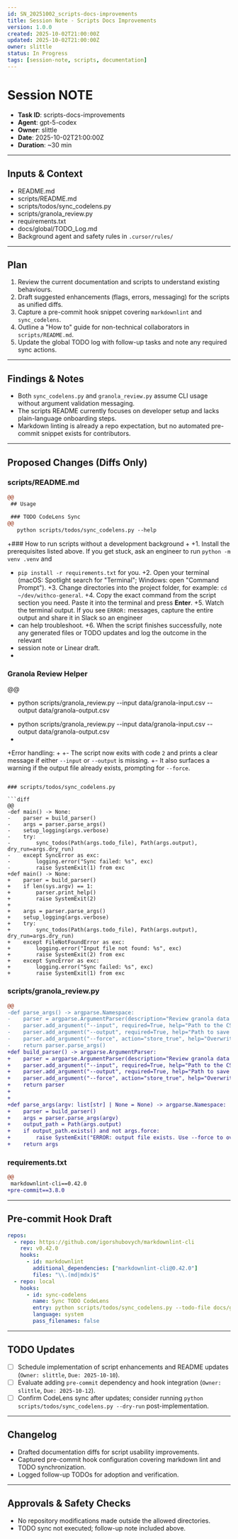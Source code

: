 ```yaml
---
id: SN_20251002_scripts-docs-improvements
title: Session Note - Scripts Docs Improvements
version: 1.0.0
created: 2025-10-02T21:00:00Z
updated: 2025-10-02T21:00:00Z
owner: slittle
status: In Progress
tags: [session-note, scripts, documentation]
---
```


# Session NOTE

- **Task ID**: scripts-docs-improvements
- **Agent**: gpt-5-codex
- **Owner**: slittle
- **Date**: 2025-10-02T21:00:00Z
- **Duration**: ~30 min

---

## Inputs & Context

- README.md
- scripts/README.md
- scripts/todos/sync_codelens.py
- scripts/granola_review.py
- requirements.txt
- docs/global/TODO_Log.md
- Background agent and safety rules in `.cursor/rules/`

---

## Plan

1. Review the current documentation and scripts to understand existing behaviours.
2. Draft suggested enhancements (flags, errors, messaging) for the scripts as unified diffs.
3. Capture a pre-commit hook snippet covering `markdownlint` and `sync_codelens`.
4. Outline a "How to" guide for non-technical collaborators in `scripts/README.md`.
5. Update the global TODO log with follow-up tasks and note any required sync actions.

---

## Findings & Notes

- Both `sync_codelens.py` and `granola_review.py` assume CLI usage without argument validation messaging.
- The scripts README currently focuses on developer setup and lacks plain-language onboarding steps.
- Markdown linting is already a repo expectation, but no automated pre-commit snippet exists for contributors.

---

## Proposed Changes (Diffs Only)

### scripts/README.md

```diff
@@
 ## Usage
 
 ### TODO CodeLens Sync
@@
   python scripts/todos/sync_codelens.py --help
 ```
 
+### How to run scripts without a development background
+
+1. Install the prerequisites listed above. If you get stuck, ask an engineer to run `python -m venv .venv` and
+   `pip install -r requirements.txt` for you.
+2. Open your terminal (macOS: Spotlight search for "Terminal"; Windows: open "Command Prompt").
+3. Change directories into the project folder, for example: `cd ~/dev/withco-general`.
+4. Copy the exact command from the script section you need. Paste it into the terminal and press **Enter**.
+5. Watch the terminal output. If you see `ERROR:` messages, capture the entire output and share it in Slack so an engineer
+   can help troubleshoot.
+6. When the script finishes successfully, note any generated files or TODO updates and log the outcome in the relevant
+   session note or Linear draft.
+
 ### Granola Review Helper
@@
-  python scripts/granola_review.py --input data/granola-input.csv --output data/granola-output.csv
+  python scripts/granola_review.py --input data/granola-input.csv --output data/granola-output.csv
+  
+Error handling:
+
+- The script now exits with code `2` and prints a clear message if either `--input` or `--output` is missing.
+- It also surfaces a warning if the output file already exists, prompting for `--force`.
```

### scripts/todos/sync_codelens.py

```diff
@@
-def main() -> None:
-    parser = build_parser()
-    args = parser.parse_args()
-    setup_logging(args.verbose)
-    try:
-        sync_todos(Path(args.todo_file), Path(args.output), dry_run=args.dry_run)
-    except SyncError as exc:
-        logging.error("Sync failed: %s", exc)
-        raise SystemExit(1) from exc
+def main() -> None:
+    parser = build_parser()
+    if len(sys.argv) == 1:
+        parser.print_help()
+        raise SystemExit(2)
+
+    args = parser.parse_args()
+    setup_logging(args.verbose)
+    try:
+        sync_todos(Path(args.todo_file), Path(args.output), dry_run=args.dry_run)
+    except FileNotFoundError as exc:
+        logging.error("Input file not found: %s", exc)
+        raise SystemExit(2) from exc
+    except SyncError as exc:
+        logging.error("Sync failed: %s", exc)
+        raise SystemExit(1) from exc
```

### scripts/granola_review.py

```diff
@@
-def parse_args() -> argparse.Namespace:
-    parser = argparse.ArgumentParser(description="Review granola data files")
-    parser.add_argument("--input", required=True, help="Path to the CSV input file")
-    parser.add_argument("--output", required=True, help="Path to save the processed CSV")
-    parser.add_argument("--force", action="store_true", help="Overwrite output if it exists")
-    return parser.parse_args()
+def build_parser() -> argparse.ArgumentParser:
+    parser = argparse.ArgumentParser(description="Review granola data files")
+    parser.add_argument("--input", required=True, help="Path to the CSV input file")
+    parser.add_argument("--output", required=True, help="Path to save the processed CSV")
+    parser.add_argument("--force", action="store_true", help="Overwrite output if it exists")
+    return parser
+
+
+def parse_args(argv: list[str] | None = None) -> argparse.Namespace:
+    parser = build_parser()
+    args = parser.parse_args(argv)
+    output_path = Path(args.output)
+    if output_path.exists() and not args.force:
+        raise SystemExit("ERROR: output file exists. Use --force to overwrite.")
+    return args
```

### requirements.txt

```diff
@@
 markdownlint-cli==0.42.0
+pre-commit==3.8.0
```

---

## Pre-commit Hook Draft

```yaml
repos:
  - repo: https://github.com/igorshubovych/markdownlint-cli
    rev: v0.42.0
    hooks:
      - id: markdownlint
        additional_dependencies: ["markdownlint-cli@0.42.0"]
        files: "\\.(md|mdx)$"
  - repo: local
    hooks:
      - id: sync-codelens
        name: Sync TODO CodeLens
        entry: python scripts/todos/sync_codelens.py --todo-file docs/global/TODO.codelens.todo --output docs/global/TODO_Log.md
        language: system
        pass_filenames: false
```

---

## TODO Updates

- [ ] Schedule implementation of script enhancements and README updates (`Owner: slittle`, `Due: 2025-10-10`).
- [ ] Evaluate adding `pre-commit` dependency and hook integration (`Owner: slittle`, `Due: 2025-10-12`).
- [ ] Confirm CodeLens sync after updates; consider running `python scripts/todos/sync_codelens.py --dry-run` post-implementation.

---

## Changelog

- Drafted documentation diffs for script usability improvements.
- Captured pre-commit hook configuration covering markdown lint and TODO synchronization.
- Logged follow-up TODOs for adoption and verification.

---

## Approvals & Safety Checks

- No repository modifications made outside the allowed directories.
- TODO sync not executed; follow-up note included above.

